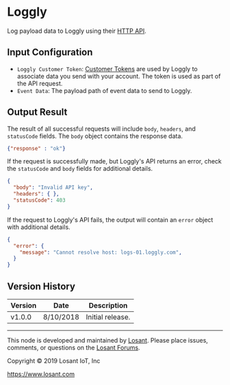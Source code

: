 # Loggly

Log payload data to Loggly using their [HTTP API](https://www.loggly.com/docs/http-endpoint/).

## Input Configuration

* `Loggly Customer Token`: [Customer Tokens](http://loggly.com/docs/customer-token-authentication-token/) are used by Loggly to associate data you send with your account. The token is used as part of the API request.
* `Event Data`: The payload path of event data to send to Loggly.

## Output Result

The result of all successful requests will include `body`, `headers`, and `statusCode` fields. The `body` object contains the response data.

```json
{"response" : "ok"}
```

If the request is successfully made, but Loggly's API returns an error, check the `statusCode` and `body` fields for additional details.

```json
{
  "body": "Invalid API key",
  "headers": { },
  "statusCode": 403
}
```

If the request to Loggly's API fails, the output will contain an `error` object with additional details.

```json
{
  "error": {
    "message": "Cannot resolve host: logs-01.loggly.com",
  }
}
```

## Version History

| Version | Date | Description |
| ------- | -------- | ---------------- |
| v1.0.0  | 8/10/2018 | Initial release. |

---

This node is developed and maintained by [Losant](https://www.losant.com). Please place issues, comments, or questions on the [Losant Forums](https://forums.losant.com).

Copyright © 2019 Losant IoT, Inc

<https://www.losant.com>